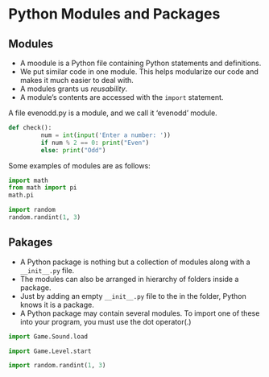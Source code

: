 # Python Modules and Packages

## Modules
* A moodule is a Python file containing Python statements and definitions.
* We put similar code in one module. This helps modularize our code and makes it much easier to deal with.
* A modules grants us *reusability*.
* A module’s contents are accessed with the `import` statement.

A file evenodd.py is a module, and we call it ‘evenodd’ module.
```python
def check():
         num = int(input('Enter a number: '))
         if num % 2 == 0: print("Even")
         else: print("Odd")
```

Some examples of modules are as follows:
```python
import math
from math import pi
math.pi
```

```python
import random
random.randint(1, 3)
```

## Pakages

* A Python package is nothing but a collection of modules along with a `__init__.py` file.
* The modules can also be arranged in hierarchy of folders inside a package.
* Just by adding an empty `__init__.py` file to the in the folder, Python knows it is a package.
* A Python package may contain several modules. To import one of these into your program, you must use the dot operator(.)

```python
import Game.Sound.load
```

```python
import Game.Level.start
```

```python
import random.randint(1, 3)
```


